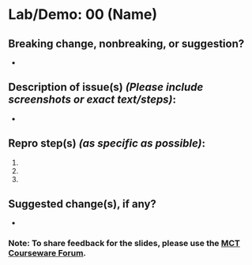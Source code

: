 # Lab/Demo: 00 (Name)

## Breaking change, nonbreaking, or suggestion?

- 


## Description of issue(s) _(Please include screenshots or exact text/steps)_:

- 


## Repro step(s) _(as specific as possible)_:

1.
1.
1.
  

## Suggested change(s), if any?

-


### Note: To share feedback for the slides, please use the [MCT Courseware Forum](https://www.microsoft.com/learning/mct-courseware-forum.aspx).
